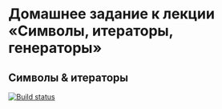 # Домашнее задание к лекции «Символы, итераторы, генераторы»
## Символы & итераторы
[![Build status](https://ci.appveyor.com/api/projects/status/omhhsulg9exm4td3?svg=true)](https://ci.appveyor.com/project/bochkarevatat/symbol-iterator-home-work)